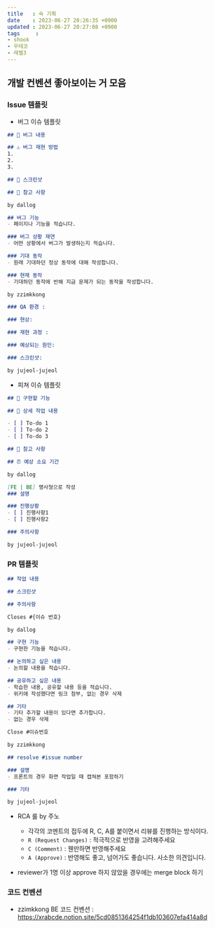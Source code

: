 ```yaml
---
title   : 슉 기획
date    : 2023-06-27 20:26:35 +0900
updated : 2023-06-27 20:27:08 +0900
tags     : 
- shook
- 우테코
- 레벨3
---
```


## 개발 컨벤션 좋아보이는 거 모음

### Issue 템플릿

- 버그 이슈 템플릿

```markdown
## 🤷 버그 내용

## ⚠ 버그 재현 방법
1.
2.
3.

## 📸 스크린샷

## 👄 참고 사항

by dallog
```

```markdown
## 버그 기능
- 페이지나 기능을 적습니다.

### 버그 상황 재연
- 어떤 상황에서 버그가 발생하는지 적습니다.

### 기대 동작
- 원래 기대하던 정상 동작에 대해 작성합니다.

### 현재 동작
- 기대하던 동작에 반해 지금 문제가 되는 동작을 작성합니다.

by zzimkkong
```

```markdown
### QA 환경 : 

### 현상: 

### 재현 과정 : 

### 예상되는 원인: 

### 스크린샷:

by jujeol-jujeol
```

- 피쳐 이슈 템플릿

```markdown
## 🤷 구현할 기능

## 🔨 상세 작업 내용

- [ ] To-do 1
- [ ] To-do 2
- [ ] To-do 3

## 📄 참고 사항

## ⏰ 예상 소요 기간

by dallog
```

```markdown
[FE | BE] 명사형으로 작성
### 설명

### 진행상황
- [ ] 진행사항1
- [ ] 진행사항2

### 주의사항

by jujeol-jujeol
```

### PR 템플릿

```markdown
## 작업 내용

## 스크린샷

## 주의사항

Closes #{이슈 번호}

by dallog
```

```markdown
## 구현 기능
- 구현한 기능을 적습니다.

## 논의하고 싶은 내용
- 논의할 내용을 적습니다.

## 공유하고 싶은 내용
- 학습한 내용, 공유할 내용 등을 적습니다.
- 위키에 작성했다면 링크 첨부, 없는 경우 삭제

## 기타
- 기타 추가할 내용이 있다면 추가합니다.
- 없는 경우 삭제

Close #이슈번호

by zzimkkong
```

```markdown
## resolve #issue number

### 설명
- 프론트의 경우 화면 작업일 때 캡쳐본 포함하기

### 기타

by jujeol-jujeol
```

- RCA 룰 by 주노
	- 각각의 코멘트의 접두에 R, C, A를 붙이면서 리뷰를 진행하는 방식이다.
	- `R (Request Changes)` : 적극적으로 반영을 고려해주세요
	- `C (Comment)` : 웬만하면 반영해주세요
	- `A (Approve)` : 반영해도 좋고, 넘어가도 좋습니다. 사소한 의견입니다.

- reviewer가 1명 이상 approve 하지 않았을 경우에는 merge block 하기

### 코드 컨벤션

- zzimkkong BE 코드 컨벤션 : https://xrabcde.notion.site/5cd0851364254f1db103607efa414a8d

